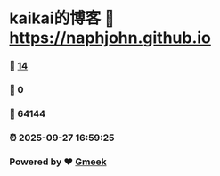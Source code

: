 # kaikai的博客 :link: https://naphjohn.github.io 
### :page_facing_up: [14](https://naphjohn.github.io/tag.html) 
### :speech_balloon: 0 
### :hibiscus: 64144 
### :alarm_clock: 2025-09-27 16:59:25 
### Powered by :heart: [Gmeek](https://github.com/Meekdai/Gmeek)
